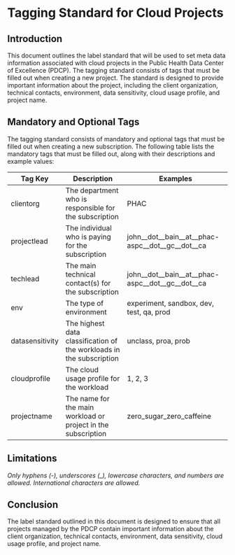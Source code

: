 # Tagging Standard for Cloud Projects

## Introduction

This document outlines the label standard that will be used to set meta data information associated with cloud projects in the Public Health Data Center of Excellence (PDCP). The tagging standard consists of tags that must be filled out when creating a new project. The standard is designed to provide important information about the project, including the client organization, technical contacts, environment, data sensitivity, cloud usage profile, and project name.

## Mandatory and Optional Tags

The tagging standard consists of mandatory and optional tags that must be filled out when creating a new subscription. The following table lists the mandatory tags that must be filled out, along with their descriptions and example values:

| Tag Key           | Description                                                   | Examples        |
|-------------------|---------------------------------------------------------------|----------------|
| clientorg         | The department who is responsible for the subscription        | PHAC            |
| projectlead       | The individual who is paying for the subscription             | john__dot__bain__at__phac-aspc__dot__gc__dot__ca |
| techlead          | The main technical contact(s) for the subscription             | john__dot__bain__at__phac-aspc__dot__gc__dot__ca |
| env               | The type of environment                                        | experiment, sandbox, dev, test, qa, prod |
| datasensitivity   | The highest data classification of the workloads in the subscription | unclass, proa, prob |
| cloudprofile      | The cloud usage profile for the workload                       | 1, 2, 3 |
| projectname       | The name for the main workload or project in the subscription | zero_sugar_zero_caffeine |

## Limitations
*Only hyphens (-), underscores (_), lowercase characters, and numbers are allowed. International characters are allowed.*

## Conclusion

The label standard outlined in this document is designed to ensure that all projects managed by the PDCP contain important information about the client organization, technical contacts, environment, data sensitivity, cloud usage profile, and project name.
